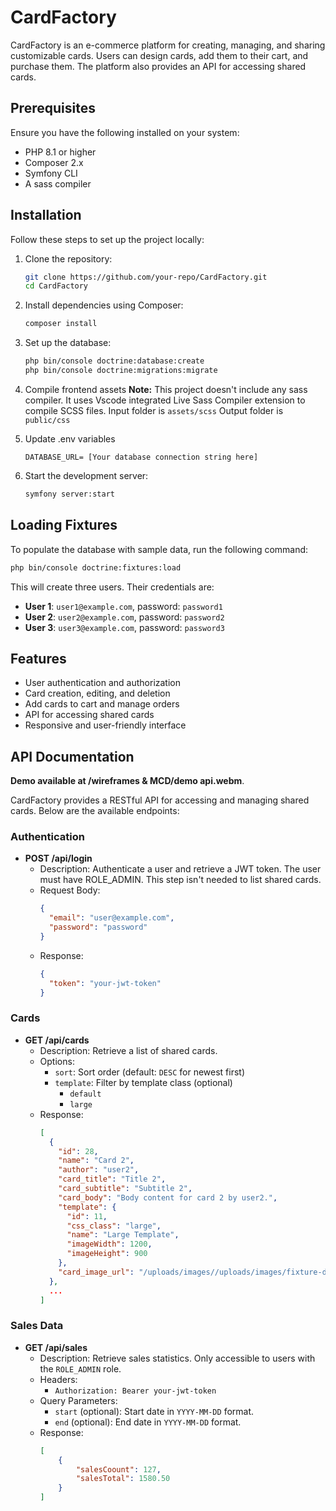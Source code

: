 # CardFactory

CardFactory is an e-commerce platform for creating, managing, and sharing customizable cards. Users can design cards, add them to their cart, and purchase them. The platform also provides an API for accessing shared cards.

## Prerequisites

Ensure you have the following installed on your system:
- PHP 8.1 or higher
- Composer 2.x
- Symfony CLI
- A sass compiler

## Installation

Follow these steps to set up the project locally:

1. Clone the repository:
   ```bash
   git clone https://github.com/your-repo/CardFactory.git
   cd CardFactory
   ```

2. Install dependencies using Composer:
   ```bash
   composer install
   ```

3. Set up the database:
   ```bash
   php bin/console doctrine:database:create
   php bin/console doctrine:migrations:migrate
   ```

4. Compile frontend assets
   **Note:** This project doesn't include any sass compiler. It uses Vscode integrated Live Sass Compiler extension to compile SCSS files.
   Input folder is `assets/scss`
   Output folder is `public/css`

5. Update .env variables
    ```
    DATABASE_URL= [Your database connection string here]
    ```

6. Start the development server:
   ```bash
   symfony server:start
   ```

## Loading Fixtures

To populate the database with sample data, run the following command:

```bash
php bin/console doctrine:fixtures:load
```

This will create three users. Their credentials are:
- **User 1**: `user1@example.com`, password: `password1`
- **User 2**: `user2@example.com`, password: `password2`
- **User 3**: `user3@example.com`, password: `password3`

## Features

- User authentication and authorization
- Card creation, editing, and deletion
- Add cards to cart and manage orders
- API for accessing shared cards
- Responsive and user-friendly interface

## API Documentation

**Demo available at /wireframes & MCD/demo api.webm**.

CardFactory provides a RESTful API for accessing and managing shared cards. Below are the available endpoints:

### Authentication
- **POST /api/login**
  - Description: Authenticate a user and retrieve a JWT token. The user must have ROLE_ADMIN.
    This step isn't needed to list shared cards.
  - Request Body:
    ```json
    {
      "email": "user@example.com",
      "password": "password"
    }
    ```
  - Response:
    ```json
    {
      "token": "your-jwt-token"
    }
    ```

### Cards
- **GET /api/cards**
  - Description: Retrieve a list of shared cards.
  - Options:
    - `sort`: Sort order (default: `DESC` for newest first)
    - `template`: Filter by template class (optional)
        - `default`
        - `large`
  - Response:
    ```json
    [
      {
        "id": 28,
        "name": "Card 2",
        "author": "user2",
        "card_title": "Title 2",
        "card_subtitle": "Subtitle 2",
        "card_body": "Body content for card 2 by user2.",
        "template": {
          "id": 11,
          "css_class": "large",
          "name": "Large Template",
          "imageWidth": 1200,
          "imageHeight": 900
        },
        "card_image_url": "/uploads/images//uploads/images/fixture-dragon.jpg"
      },
      ...
    ]
    ```

### Sales Data
- **GET /api/sales**
  - Description: Retrieve sales statistics. Only accessible to users with the `ROLE_ADMIN` role.
  - Headers:
    - `Authorization: Bearer your-jwt-token`
  - Query Parameters:
    - `start` (optional): Start date in `YYYY-MM-DD` format.
    - `end` (optional): End date in `YYYY-MM-DD` format.
  - Response:
    ```json
    [
        {
            "salesCoount": 127,
            "salesTotal": 1580.50
        }
    ]
    ```
